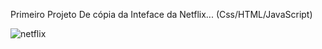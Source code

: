 Primeiro Projeto De cópia da Inteface da Netflix... (Css/HTML/JavaScript)

![netflix](https://user-images.githubusercontent.com/96500247/154543815-87398732-1f51-4c3b-b32c-a0dd88ee1c07.png)
